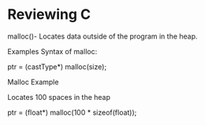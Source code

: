 Reviewing C
================

malloc()- Locates data outside of the program in the heap. 

Examples Syntax of malloc:

  ptr = (castType*) malloc(size);
  
 Malloc Example
 
 Locates 100 spaces in the heap
 
   ptr = (float*) malloc(100 * sizeof(float));
